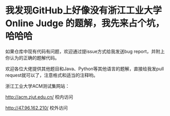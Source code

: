# 我发现GitHub上好像没有浙江工业大学 Online Judge 的题解，我先来占个坑，哈哈哈
如果仓库中现有代码有问题，欢迎通过提issue方式给我发送bug report，并附上你认为的正确的题解代码。


欢迎各位大佬提供其他题目和Java、Python等其他语言的题解，直接给我发pull request就可以了，注意格式和适当的注释哟。


浙江工业大学ACM测试集网站：

http://acm.zjut.edu.cn/ 校内访问

http://47.96.162.210/ 校外访问
